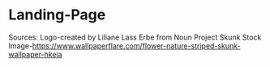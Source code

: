 # Landing-Page
Sources:
Logo-created by Liliane Lass Erbe from Noun Project
Skunk Stock Image-https://www.wallpaperflare.com/flower-nature-striped-skunk-wallpaper-hkeia
